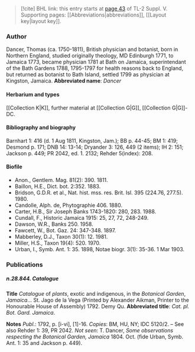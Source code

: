 > [!cite] BHL link: this entry starts at [page 43](https://www.biodiversitylibrary.org/page/33259089) of TL-2 Suppl. V.
> Supporting pages: [[Abbreviations|abbreviations]], [[Layout key|layout key]].

### Author

Dancer, Thomas (ca. 1750-1811), British physician and botanist, born in Northern England, studied originally theology, MD Edinburgh 1771, to Jamaica 1773, became physician 1781 at Bath on Jamaica, superintendant of the Bath Gardens 1788, 1795-1797 for health reasons back to England, but returned as botanist to Bath Island, settled 1799 as physician at Kingston, Jamaica. 
**Abbreviated name**: *Dancer*

#### Herbarium and types

[[Collection K|K]], further material at [[Collection G|G]], [[Collection G|G]]-DC.

#### Bibliography and biography

Barnhart 1: 416 (d. 1 Aug 1811, Kingston, Jam.); BB p. 44-45; BM 1: 419; Desmond p. 171; DNB 14: 13-14; Dryander 3: 126, 449 (2 items); IH 2: 151; Jackson p. 449; PR 2042, ed. 1. 2132; Rehder 5(index): 208.

#### Biofile

- Anon., Gentlem. Mag. 81(2): 390. 1811.
- Baillon, H.E., Dict. bot. 2:352. 1883.
- Bridson, G.D.R. et al., Nat. hist. mss. res. Brit. Isl. 395 (224.76, 277.5). 1980.
- Candolle, Alph. de, Phytographie 406. 1880.
- Carter, H.B., Sir Joseph Banks 1743-1820: 280, 283. 1988.
- Cundall, F., Historic Jamaica 1915: 25, 27, 72, 248-249.
- Dawson, W.R., Banks 250. 1958.
- Fawcett, W., Bot. Gaz. 24: 347-348. 1897.
- Mabberley, D.J., Taxon 30(1): 12. 1981.
- Miller, H.S., Taxon 19(4): 520. 1970.
- Urban, I., Symb. Ant. 1: 35. 1898, Notae biogr. 3(1): 35-36. 1 Mar 1903.

### Publications

##### n.28.844. Catalogue

**Title**
*Catalogue* of *plants*, exotic and indigenous, in the *Botanical Garden*, *Jamaica*... St. Jago de la Vega (Printed by Alexander Aikman, Printer to the Honourable House of Assembly) 1792. Demy Qu.
**Abbreviated title**: *Cat. pl. Bot. Gard. Jamaica*.

**Notes**
*Publ*.: 1792, p. \[i-vi\], \[1\]-16. *Copies*: BM, HU, NY; IDC 5120/2. – See also Rehder 1: 39, PR 2042.
*Not seen*: T. Dancer, *Some observations respecting the Botanical Garden, Jamaica* 1804. Oct. (fide Urban, Symb. Ant. 1: 35 and Jackson p. 449).


